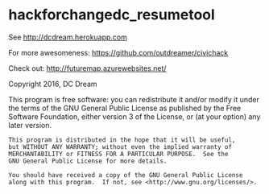 # hackforchangedc_resumetool

See http://dcdream.herokuapp.com

For more awesomeness: https://github.com/outdreamer/civichack

Check out: http://futuremap.azurewebsites.net/


Copyright 2016, DC Dream

This program is free software: you can redistribute it and/or modify
    it under the terms of the GNU General Public License as published by
    the Free Software Foundation, either version 3 of the License, or
    (at your option) any later version.

    This program is distributed in the hope that it will be useful,
    but WITHOUT ANY WARRANTY; without even the implied warranty of
    MERCHANTABILITY or FITNESS FOR A PARTICULAR PURPOSE.  See the
    GNU General Public License for more details.

    You should have received a copy of the GNU General Public License
    along with this program.  If not, see <http://www.gnu.org/licenses/>.
